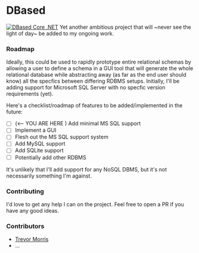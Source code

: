 # DBased
[![DBased Core .NET](https://github.com/tremorris1999/DBased/actions/workflows/dotnet.yml/badge.svg)](https://github.com/tremorris1999/DBased/actions/workflows/dotnet.yml)
Yet another ambitious project that will ~never see the light of day~ be added to my ongoing work.

### Roadmap
Ideally, this could be used to rapidly prototype entire relational schemas by allowing a user to define a schema in a GUI tool that will generate the whole relational database while abstracting away (as far as the end user should know) all the specfics between differing RDBMS setups. Initially, I'll be adding support for Microsoft SQL Server with no specfic version requirements (yet).

Here's a checklist/roadmap of features to be added/implemented in the future:
- [ ] (<-- YOU ARE HERE ) Add minimal MS SQL support
- [ ] Implement a GUI
- [ ] Flesh out the MS SQL support system
- [ ] Add MySQL support
- [ ] Add SQLite support
- [ ] Potentially add other RDBMS

It's unlikely that I'll add support for any NoSQL DBMS, but it's not necessarily something I'm against.

### Contributing
I'd love to get any help I can on the project. Feel free to open a PR if you have any good ideas.

### Contributors
- [Trevor Morris](https://github.com/tremorris1999)
- ...